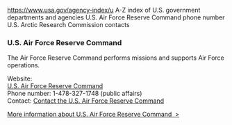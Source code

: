 

https://www.usa.gov/agency-index/u
A-Z index of U.S. government departments and agencies
U.S. Air Force Reserve Command phone number
U.S. Arctic Research Commission contacts

### U.S. Air Force Reserve Command

The Air Force Reserve Command performs missions and supports Air Force operations.

Website:  
[U.S. Air Force Reserve Command](https://www.afrc.af.mil/)  
Phone number: 1-478-327-1748 (public affairs)  
Contact: [Contact the U.S. Air Force Reserve Command](https://www.afrc.af.mil/Contact-Us/)

[More information about U.S. Air Force Reserve Command  >](https://www.usa.gov/agencies/u-s-air-force-reserve-command)
